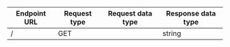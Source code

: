 | Endpoint URL | Request type | Request data type | Response data type |
| ------------ | ------------ | ----------------- | ------------------ |
| /            | GET          |                   | string             |
